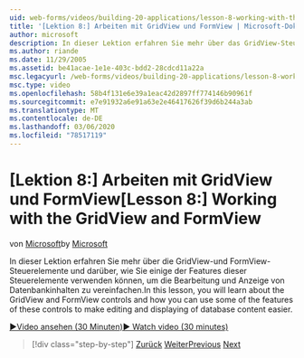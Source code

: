 ```yaml
---
uid: web-forms/videos/building-20-applications/lesson-8-working-with-the-gridview-and-formview
title: '[Lektion 8:] Arbeiten mit GridView und FormView | Microsoft-Dokumentation'
author: microsoft
description: In dieser Lektion erfahren Sie mehr über das GridView-Steuerelement und das FormView-Steuerelement und wie Sie einige der Features dieser Steuerelemente verwenden können, um Bearbeitung und displa zu machen...
ms.author: riande
ms.date: 11/29/2005
ms.assetid: be41acae-1e1e-403c-bdd2-28cdcd11a22a
msc.legacyurl: /web-forms/videos/building-20-applications/lesson-8-working-with-the-gridview-and-formview
msc.type: video
ms.openlocfilehash: 58b4f131e6e39a1eac42d2897ff774146b90961f
ms.sourcegitcommit: e7e91932a6e91a63e2e46417626f39d6b244a3ab
ms.translationtype: MT
ms.contentlocale: de-DE
ms.lasthandoff: 03/06/2020
ms.locfileid: "78517119"
---
```

# <a name="lesson-8-working-with-the-gridview-and-formview"></a><span data-ttu-id="28993-103">[Lektion 8:] Arbeiten mit GridView und FormView</span><span class="sxs-lookup"><span data-stu-id="28993-103">[Lesson 8:] Working with the GridView and FormView</span></span>

<span data-ttu-id="28993-104">von [Microsoft](https://github.com/microsoft)</span><span class="sxs-lookup"><span data-stu-id="28993-104">by [Microsoft](https://github.com/microsoft)</span></span>

<span data-ttu-id="28993-105">In dieser Lektion erfahren Sie mehr über die GridView-und FormView-Steuerelemente und darüber, wie Sie einige der Features dieser Steuerelemente verwenden können, um die Bearbeitung und Anzeige von Datenbankinhalten zu vereinfachen.</span><span class="sxs-lookup"><span data-stu-id="28993-105">In this lesson, you will learn about the GridView and FormView controls and how you can use some of the features of these controls to make editing and displaying of database content easier.</span></span>

[<span data-ttu-id="28993-106">&#9654;Video ansehen (30 Minuten)</span><span class="sxs-lookup"><span data-stu-id="28993-106">&#9654; Watch video (30 minutes)</span></span>](https://channel9.msdn.com/Blogs/ASP-NET-Site-Videos/lesson-8-working-with-the-gridview-and-formview)

> [!div class="step-by-step"]
> <span data-ttu-id="28993-107">[Zurück](lesson-7-databinding-to-user-interface-controls.md)
> [Weiter](watch-aspnet-development-in-action.md)</span><span class="sxs-lookup"><span data-stu-id="28993-107">[Previous](lesson-7-databinding-to-user-interface-controls.md)
[Next](watch-aspnet-development-in-action.md)</span></span>
